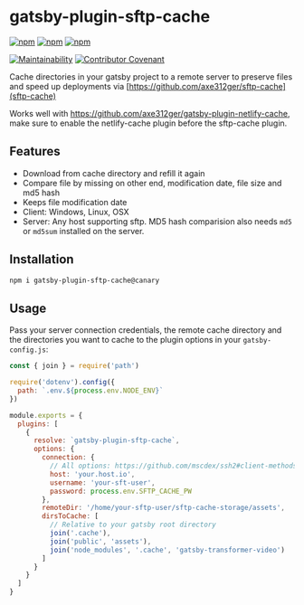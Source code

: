 # gatsby-plugin-sftp-cache

[![npm](https://img.shields.io/npm/v/gatsby-plugin-sftp-cache.svg?label=npm@latest)](https://www.npmjs.com/package/gatsby-plugin-sftp-cache)
[![npm](https://img.shields.io/npm/v/gatsby-plugin-sftp-cache/canary.svg)](https://www.npmjs.com/package/gatsby-plugin-sftp-cache)
[![npm](https://img.shields.io/npm/dm/gatsby-plugin-sftp-cache.svg)](https://www.npmjs.com/package/gatsby-plugin-sftp-cache)

[![Maintainability](https://api.codeclimate.com/v1/badges/fc81fa5e535561c0a6ff/maintainability)](https://codeclimate.com/github/axe312ger/gatsby-plugin-sftp-cache/maintainability)
[![Contributor Covenant](https://img.shields.io/badge/Contributor%20Covenant-v1.4%20adopted-ff69b4.svg)](CODE_OF_CONDUCT.md)

Cache directories in your gatsby project to a remote server to preserve files and speed up deployments via [https://github.com/axe312ger/sftp-cache](sftp-cache)

Works well with https://github.com/axe312ger/gatsby-plugin-netlify-cache, make sure to enable the netlify-cache plugin before the sftp-cache plugin.

## Features

* Download from cache directory and refill it again
* Compare file by missing on other end, modification date, file size and md5 hash
* Keeps file modification date
* Client: Windows, Linux, OSX
* Server: Any host supporting sftp. MD5 hash comparision also needs `md5` or `md5sum` installed on the server.

## Installation

```sh
npm i gatsby-plugin-sftp-cache@canary
```

## Usage

Pass your server connection credentials, the remote cache directory and the directories you want to cache to the plugin options in your `gatsby-config.js`:

```js
const { join } = require('path')

require('dotenv').config({
  path: `.env.${process.env.NODE_ENV}`
})

module.exports = {
  plugins: [
    {
      resolve: `gatsby-plugin-sftp-cache`,
      options: {
        connection: {
          // All options: https://github.com/mscdex/ssh2#client-methods
          host: 'your.host.io',
          username: 'your-sft-user',
          password: process.env.SFTP_CACHE_PW
        },
        remoteDir: '/home/your-sftp-user/sftp-cache-storage/assets',
        dirsToCache: [
          // Relative to your gatsby root directory
          join('.cache'),
          join('public', 'assets'),
          join('node_modules', '.cache', 'gatsby-transformer-video')
        ]
      }
    }
  ]
}
```
